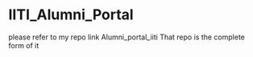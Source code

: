 # IITI_Alumni_Portal
please refer to my repo link Alumni_portal_iiti
That repo is the complete form of it
